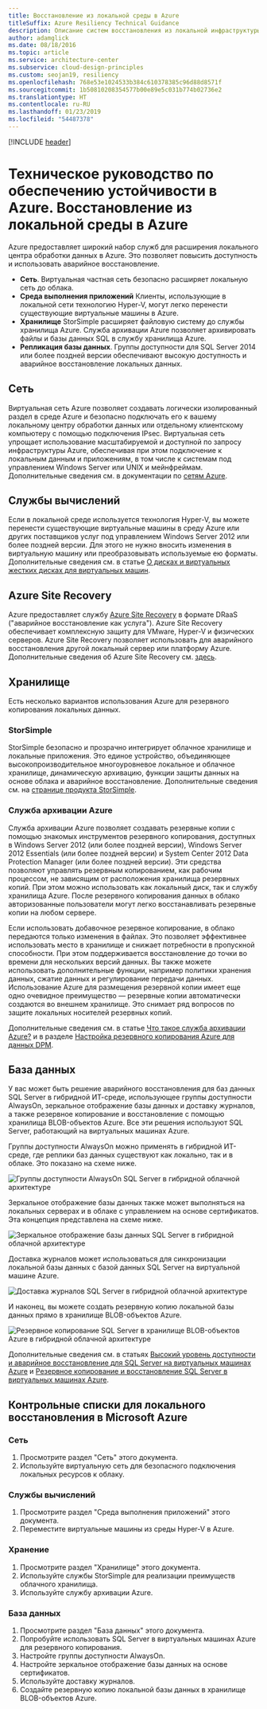 ```yaml
---
title: Восстановление из локальной среды в Azure
titleSuffix: Azure Resiliency Technical Guidance
description: Описание систем восстановления из локальной инфраструктуры в Azure и сведения об их разработке.
author: adamglick
ms.date: 08/18/2016
ms.topic: article
ms.service: architecture-center
ms.subservice: cloud-design-principles
ms.custom: seojan19, resiliency
ms.openlocfilehash: 768e53e1024533b384c610378385c96d88d8571f
ms.sourcegitcommit: 1b50810208354577b00e89e5c031b774b02736e2
ms.translationtype: HT
ms.contentlocale: ru-RU
ms.lasthandoff: 01/23/2019
ms.locfileid: "54487378"
---
```

[!INCLUDE [header](../_includes/header.md)]

# <a name="azure-resiliency-technical-guidance-recovery-from-on-premises-to-azure"></a>Техническое руководство по обеспечению устойчивости в Azure. Восстановление из локальной среды в Azure

Azure предоставляет широкий набор служб для расширения локального центра обработки данных в Azure. Это позволяет повысить доступность и использовать аварийное восстановление.

- **Сеть**. Виртуальная частная сеть безопасно расширяет локальную сеть до облака.
- **Среда выполнения приложений** Клиенты, использующие в локальной сети технологию Hyper-V, могут легко перенести существующие виртуальные машины в Azure.
- **Хранилище** StorSimple расширяет файловую систему до службы хранилища Azure. Служба архивации Azure позволяет архивировать файлы и базы данных SQL в службу хранилища Azure.
- **Репликация базы данных**. Группы доступности для SQL Server 2014 или более поздней версии обеспечивают высокую доступность и аварийное восстановление локальных данных.

## <a name="networking"></a>Сеть

Виртуальная сеть Azure позволяет создавать логически изолированный раздел в среде Azure и безопасно подключать его к вашему локальному центру обработки данных или отдельному клиентскому компьютеру с помощью подключения IPsec. Виртуальная сеть упрощает использование масштабируемой и доступной по запросу инфраструктуры Azure, обеспечивая при этом подключение к локальным данным и приложениям, в том числе к системам под управлением Windows Server или UNIX и мейнфреймам. Дополнительные сведения см. в документации по [сетям Azure](/azure/virtual-network/virtual-networks-overview/).

## <a name="compute"></a>Службы вычислений

Если в локальной среде используется технология Hyper-V, вы можете перенести существующие виртуальные машины в среду Azure или других поставщиков услуг под управлением Windows Server 2012 или более поздней версии. Для этого не нужно вносить изменения в виртуальную машину или преобразовывать используемые ею форматы. Дополнительные сведения см. в статье [О дисках и виртуальных жестких дисках для виртуальных машин](/azure/virtual-machines/virtual-machines-linux-about-disks-vhds/?toc=%2fazure%2fvirtual-machines%2flinux%2ftoc.json).

## <a name="azure-site-recovery"></a>Azure Site Recovery

Azure предоставляет службу [Azure Site Recovery](https://azure.microsoft.com/services/site-recovery/) в формате DRaaS ("аварийное восстановление как услуга"). Azure Site Recovery обеспечивает комплексную защиту для VMware, Hyper-V и физических серверов. Azure Site Recovery позволяет использовать для аварийного восстановления другой локальный сервер или платформу Azure. Дополнительные сведения об Azure Site Recovery см. [здесь](https://azure.microsoft.com/documentation/services/site-recovery/).

## <a name="storage"></a>Хранилище

Есть несколько вариантов использования Azure для резервного копирования локальных данных.

### <a name="storsimple"></a>StorSimple

StorSimple безопасно и прозрачно интегрирует облачное хранилище и локальные приложения. Это единое устройство, объединяющее высокопроизводительное многоуровневое локальное и облачное хранилище, динамическую архивацию, функции защиты данных на основе облака и аварийное восстановление. Дополнительные сведения см. на [странице продукта StorSimple](https://azure.microsoft.com/services/storsimple/).

### <a name="azure-backup"></a>Служба архивации Azure

Служба архивации Azure позволяет создавать резервные копии с помощью знакомых инструментов резервного копирования, доступных в Windows Server 2012 (или более поздней версии), Windows Server 2012 Essentials (или более поздней версии) и System Center 2012 Data Protection Manager (или более поздней версии). Эти средства позволяют управлять резервным копированием, как рабочим процессом, не зависящим от расположения хранилища резервных копий. При этом можно использовать как локальный диск, так и службу хранилища Azure. После резервного копирования данных в облако авторизованные пользователи могут легко восстанавливать резервные копии на любом сервере.

Если использовать добавочное резервное копирование, в облако передаются только изменения в файлах. Это позволяет эффективнее использовать место в хранилище и снижает потребности в пропускной способности. При этом поддерживается восстановление до точки во времени для нескольких версий данных. Вы также можете использовать дополнительные функции, например политики хранения данных, сжатие данных и регулирование передачи данных. Использование Azure для размещения резервной копии имеет еще одно очевидное преимущество — резервные копии автоматически создаются во внешнем хранилище. Это снимает ряд вопросов по защите локальных носителей резервных копий.

Дополнительные сведения см. в статье [Что такое служба архивации Azure?](/azure/backup/backup-introduction-to-azure-backup/) и в разделе [Настройка резервного копирования Azure для данных DPM](https://technet.microsoft.com/library/jj728752.aspx).

## <a name="database"></a>База данных

У вас может быть решение аварийного восстановления для баз данных SQL Server в гибридной ИТ-среде, использующее группы доступности AlwaysOn, зеркальное отображение базы данных и доставку журналов, а также резервное копирование и восстановление с помощью хранилища BLOB-объектов Azure. Все эти решения используют SQL Server, работающий на виртуальных машинах Azure.

Группы доступности AlwaysOn можно применять в гибридной ИТ-среде, где реплики баз данных существуют как локально, так и в облаке. Это показано на схеме ниже.

![Группы доступности AlwaysOn SQL Server в гибридной облачной архитектуре](./images/technical-guidance-recovery-on-premises-azure/SQL_Server_Disaster_Recovery-3.png)

Зеркальное отображение базы данных также может выполняться на локальных серверах и в облаке с управлением на основе сертификатов. Эта концепция представлена на схеме ниже.

![Зеркальное отображение базы данных SQL Server в гибридной облачной архитектуре](./images/technical-guidance-recovery-on-premises-azure/SQL_Server_Disaster_Recovery-4.png)

Доставка журналов может использоваться для синхронизации локальной базы данных с базой данных SQL Server на виртуальной машине Azure.

![Доставка журналов SQL Server в гибридной облачной архитектуре](./images/technical-guidance-recovery-on-premises-azure/SQL_Server_Disaster_Recovery-5.png)

И наконец, вы можете создать резервную копию локальной базы данных прямо в хранилище BLOB-объектов Azure.

![Резервное копирование SQL Server в хранилище BLOB-объектов Azure в гибридной облачной архитектуре](./images/technical-guidance-recovery-on-premises-azure/SQL_Server_Disaster_Recovery-6.png)

Дополнительные сведения см. в статьях [Высокий уровень доступности и аварийное восстановление для SQL Server на виртуальных машинах Azure](/azure/virtual-machines/windows/sql/virtual-machines-windows-sql-high-availability-dr/) и [Резервное копирование и восстановление SQL Server в виртуальных машинах Azure](/azure/virtual-machines/windows/sql/virtual-machines-windows-sql-backup-recovery/).

## <a name="checklists-for-on-premises-recovery-in-microsoft-azure"></a>Контрольные списки для локального восстановления в Microsoft Azure

<!-- markdownlint-disable MD024 -->

### <a name="networking"></a>Сеть

1. Просмотрите раздел "Сеть" этого документа.
2. Используйте виртуальную сеть для безопасного подключения локальных ресурсов к облаку.

### <a name="compute"></a>Службы вычислений

1. Просмотрите раздел "Среда выполнения приложений" этого документа.
2. Переместите виртуальные машины из среды Hyper-V в Azure.

### <a name="storage"></a>Хранение

1. Просмотрите раздел "Хранилище" этого документа.
2. Используйте службы StorSimple для реализации преимуществ облачного хранилища.
3. Используйте службу архивации Azure.

### <a name="database"></a>База данных

1. Просмотрите раздел "База данных" этого документа.
2. Попробуйте использовать SQL Server в виртуальных машинах Azure для резервного копирования.
3. Настройте группы доступности AlwaysOn.
4. Настройте зеркальное отображение базы данных на основе сертификатов.
5. Используйте доставку журналов.
6. Создайте резервную копию локальной базы данных в хранилище BLOB-объектов Azure.

<!-- markdownlint-enable MD024 -->
